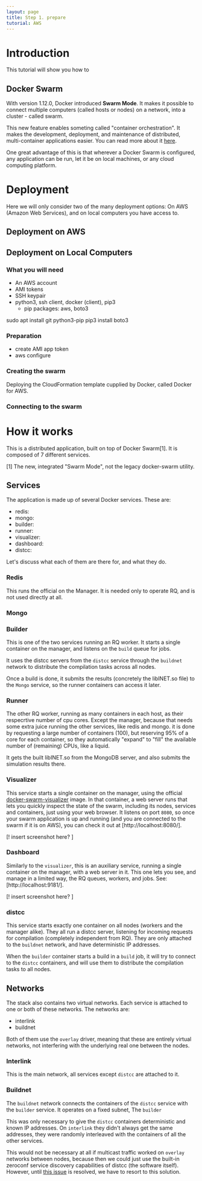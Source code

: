 ```yaml
---
layout: page
title: Step 1. prepare
tutorial: AWS
---
```


# Introduction

This tutorial will show you how to



## Docker Swarm

With version 1.12.0, Docker introduced **Swarm Mode**. It makes it possible to
connect multiple computers (called hosts or nodes) on a network, into a cluster - called swarm.

This new feature enables someting called "container orchestration". It makes the development, deployment,
and maintenance of distributed, multi-container applications easier. You can read
more about it [here](https://docs.docker.com/engine/swarm/).

One great advantage of this is that wherever a Docker Swarm is configured, any
application can be run, let it be on local machines, or any cloud computing platform.

# Deployment

Here we will only consider two of the many deployment options: On AWS (Amazon Web Services),
and on local computers you have access to.

## Deployment on AWS



## Deployment on Local Computers




### What you will need

- An AWS account
- AMI tokens
- SSH keypair
- python3, ssh client, docker (client), pip3
    - pip packages: aws, boto3


sudo apt install git python3-pip
pip3 install boto3


### Preparation

- create AMI app token
- aws configure


### Creating the swarm

Deploying the CloudFormation template cupplied by Docker, called Docker for AWS.



### Connecting to the swarm





# How it works

This is a distributed application, built on top of Docker Swarm[1]. It is composed of
7 different services.


[1] The new, integrated "Swarm Mode", not the legacy docker-swarm utility.

## Services

The application is made up of several Docker services. These are:

-  redis:
-  mongo:
-  builder:
-  runner:
-  visualizer:
-  dashboard:
-  distcc:

Let's discuss what each of them are there for, and what they do.

### Redis

This runs the official on the Manager. It is needed only to operate RQ,
and is not used directly at all.

### Mongo

### Builder

This is one of the two services running an RQ worker. It starts a single
container on the manager, and listens on the `build` queue for jobs.

It uses the distcc servers from the `distcc` service through the `buildnet`
network to distribute the compilation tasks across all nodes.

Once a build is done, it submits the results (concretely the libINET.so file) to the `Mongo` service,
so the runner containers can access it later.

### Runner

The other RQ worker, running as many containers in each host, as their respecrtive number
of cpu cores. Except the manager, because that needs some extra juice running the other services,
like redis and mongo. it is done by requesting a large number of containers (100), but reserving
95% of a core for each container, so they automatically "expand" to "fill" the available number
of (remaining) CPUs, like a liquid.

It gets the built libINET.so from the MongoDB server, and also submits the simulation results there.

### Visualizer

This service starts a single container on the manager, using
the official [docker-swarm-visualizer](https://github.com/dockersamples/docker-swarm-visualizer) image.
In that container, a web server runs that lets you quickly inspect
the state of the swarm, including its nodes, services and containers,
just using your web browser. It listens on port `8080`, so once
your swarm application is up and running (and you are connected to the swarm
if it is on AWS), you can check it out at [http://localhost:8080/].

[! insert screenshot here? ]

### Dashboard

Similarly to the `visualizer`, this is an auxiliary service, running a single
container on the manager, with a web server in it.
This one lets you see, and manage in a limited way, the RQ queues, workers, and jobs.
See: [http://localhost:9181/].

[! insert screenshot here? ]

### distcc

This service starts exactly one container on all nodes (workers and the manager alike).
They all run a distcc server, listening for incoming requests for compilation (completely
independent from RQ).
They are only attached to the `buildnet` network, and have deterministic IP addresses.

When the `builder` container starts a build in a `build` job, it will try
to connect to the `distcc` containers, and will use them to distribute
the compilation tasks to all nodes.

## Networks

The stack also contains two virtual networks. Each service is attached to
one or both of these networks. The networks are:

  - interlink
  - buildnet

Both of them use the `overlay` driver, meaning that these are entirely virtual
networks, not interfering with the underlying real one between the nodes.

### Interlink

This is the main network, all services except `distcc` are attached to it.

### Buildnet

The `buildnet` network connects the containers of the `distcc` service
with the `builder` service. It operates on a fixed subnet, The `builder`

This was only necessary to give the `distcc` containers deterministic and known
IP addresses. On `interlink` they didn't always get the same addresses, they
were randomly interleaved with the containers of all the other services.

This would not be necessary at all if multicast traffic worked on `overlay`
networks between nodes, because then we could just use the built-in zeroconf
service discovery capabilities of distcc (the software itself). However, until
[this issue](https://github.com/docker/libnetwork/issues/552) is resolved, we
have to resort to this solution.


